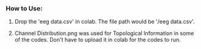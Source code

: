 ### How to Use:
1. Drop the 'eeg data.csv' in colab. The file path would be '/eeg data.csv'.

2. Channel Distribution.png was used for Topological Information in some of the codes. Don't have to upload it in colab for the codes to run.

